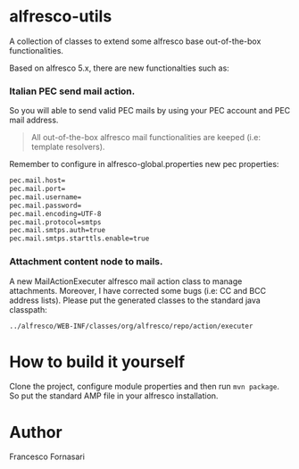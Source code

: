 # alfresco-utils
A collection of classes to extend some alfresco base out-of-the-box functionalities.

Based on alfresco 5.x, there are new functionalties such as:

### Italian PEC send mail action. 
So you will able to send valid PEC mails by using your PEC account and PEC mail address. 
> All out-of-the-box alfresco mail functionalities are keeped (i.e: template resolvers).

Remember to configure in alfresco-global.properties new pec properties:
```sh
pec.mail.host=
pec.mail.port=
pec.mail.username=
pec.mail.password=
pec.mail.encoding=UTF-8
pec.mail.protocol=smtps
pec.mail.smtps.auth=true
pec.mail.smtps.starttls.enable=true
```
### Attachment content node to mails.
A new MailActionExecuter alfresco mail action class to manage attachments. Moreover, I have corrected some bugs (i.e: CC and BCC address lists). 
Please put the generated classes to the standard java classpath:
```sh 
../alfresco/WEB-INF/classes/org/alfresco/repo/action/executer
```
# How to build it yourself
Clone the project, configure module properties and then run `mvn package`. So put the standard AMP file in your alfresco installation.

# Author
Francesco Fornasari
